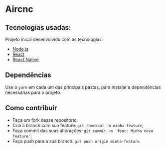 # Aircnc

## Tecnologias usadas:

Projeto inical desenvolvido com as tecnologias:

- [Node.js](https://nodejs.org/en/)
- [React](https://reactjs.org)
- [React Native](https://facebook.github.io/react-native/)

## Dependências

Use o `yarn` em cada um das principais pastas, para instalar a dependências necessárias para o projeto.

## Como contribuir

- Faça um fork desse repositório;
- Cria a branch com sua feature: `git checkout -b minha-feature`;
- Faça commit das suas alterações: `git commit -m 'feat: Minha nova feature'`;
- Faça push para a sua branch: `git push origin minha-feature`.

